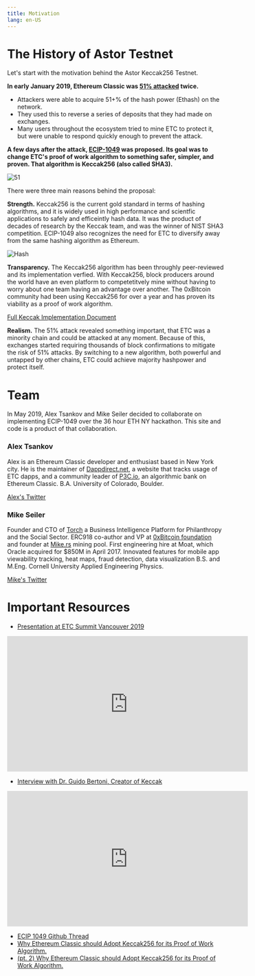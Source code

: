 ```yaml
---
title: Motivation
lang: en-US
---
```


# The History of Astor Testnet

Let's start with the motivation behind the Astor Keccak256 Testnet.

**In early January 2019, Ethereum Classic was [51% attacked](https://medium.com/@slowmist/the-analysis-of-etc-51-attack-from-slowmist-team-728596d76ead) twice.**
- Attackers were able to acquire 51+% of the hash power (Ethash) on the network.
- They used this to reverse a series of deposits that they had made on exchanges.
- Many users throughout the ecosystem tried to mine ETC to protect it, but were unable to respond quickly enough to prevent the attack.

**A few days after the attack, [ECIP-1049](https://github.com/ethereumclassic/ECIPs/issues/13) was proposed. Its goal was to change ETC's proof of work algorithm to something safer, simpler, and proven. That algorithm is Keccak256 (also called SHA3).**

![51](/51.png)

There were three main reasons behind the proposal: 

**Strength.** Keccak256 is the current gold standard in terms of hashing algorithms, and it is widely used in high performance and scientfic applications to safely and efficeintly hash data. It was the product of decades of research by the Keccak team, and was the winner of NIST SHA3 competition. ECIP-1049 also recognizes the need for ETC to diversify away from the same hashing algorithm as Ethereum.

![Hash](/hash.png)

**Transparency.** The Keccak256 algorithm has been throughly peer-reviewed and its implementation verfied. With Keccak256, block producers around the world have an even platform to competetitvely mine without having to worry about one team having an advantage over another. The 0xBitcoin community had been using Keccak256 for over a year and has proven its viability as a proof of work algorithm. 

[Full Keccak Implementation Document](https://keccak.team/files/Keccak-implementation-3.2.pdf)

**Realism.** The 51% attack revealed something important, that ETC was a minority chain and could be attacked at any moment. Because of this, exchanges started requiring thousands of block confirmations to mitigate the risk of 51% attacks. By switching to a new algorithm, both powerful and untapped by other chains, ETC could achieve majority hashpower and protect itself.

# Team
In May 2019, Alex Tsankov and Mike Seiler decided to collaborate on implementing ECIP-1049 over the 36 hour ETH NY hackathon. This site and code is a product of that collaboration.

### Alex Tsankov 

Alex is an Ethereum Classic developer and enthusiast based in New York city. He is the maintainer of [Dappdirect.net](https://dappdirect.net), a website that tracks usage of ETC dapps, and a community leader of [P3C.io](https://p3c.io), an algorithmic bank on Ethereum Classic. B.A. University of Colorado, Boulder.

[Alex's Twitter](https://twitter.com/antsankov)

### Mike Seiler

Founder and CTO of [Torch](https://www.torch1.com) a Business Intelligence Platform for Philanthropy and the Social Sector. ERC918 co-author and VP at [0xBitcoin foundation](https://0xbitcoin.foundation) and founder at [Mike.rs](http://mike.rs) mining pool. First engineering hire at Moat, which Oracle acquired for $850M in April 2017. Innovated features for mobile app viewability tracking, heat maps, fraud detection, data visualization B.S. and M.Eng. Cornell University Applied Engineering Physics.

[Mike's Twitter](https://twitter.com/mseiler1)

# Important Resources
* [Presentation at ETC Summit Vancouver 2019](https://www.youtube.com/watch?v=DV9_RaUFZWQ&)
<div class="iframe-container">
  <iframe width="560" height="315" src="https://www.youtube.com/embed/DV9_RaUFZWQ" frameborder="0" allow="accelerometer; autoplay; encrypted-media; gyroscope; picture-in-picture" allowfullscreen></iframe>
</div>

* [Interview with Dr. Guido Bertoni, Creator of Keccak](https://www.youtube.com/watch?v=vN7NI0Oi79E)
<div class="iframe-container">
  <iframe width="560" height="315" src="https://www.youtube.com/embed/vN7NI0Oi79E" frameborder="0" allow="accelerometer; autoplay; encrypted-media; gyroscope; picture-in-picture" allowfullscreen></iframe>
</div>

* [ECIP 1049 Github Thread](https://github.com/ethereumclassic/ECIPs/issues/13)
* [Why Ethereum Classic should Adopt Keccak256 for its Proof of Work Algorithm.](https://medium.com/@antsankov/ecip-1049-why-ethereum-classic-should-adopt-keccak256-for-its-proof-of-work-algorithm-e45aee32d8a9)
* [(pt. 2) Why Ethereum Classic should Adopt Keccak256 for its Proof of Work Algorithm.](https://medium.com/@antsankov/pt-2-ecip-1049-why-ethereum-classic-should-adopt-keccak256-for-its-proof-of-work-algorithm-24052ea6eed1)